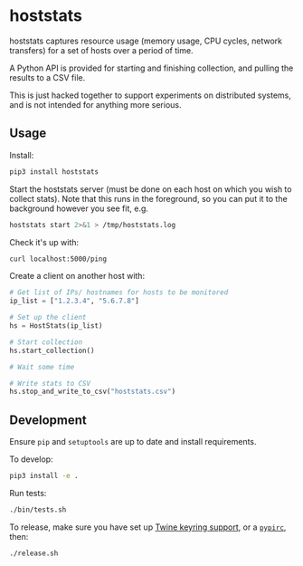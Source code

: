# hoststats

hoststats captures resource usage (memory usage, CPU cycles, network transfers)
for a set of hosts over a period of time.

A Python API is provided for starting and finishing collection, and pulling the
results to a CSV file.

This is just hacked together to support experiments on distributed systems, and
is not intended for anything more serious.

## Usage

Install:

```bash
pip3 install hoststats
```

Start the hoststats server (must be done on each host on which you wish to
collect stats). Note that this runs in the foreground, so you can put it to the
background however you see fit, e.g.

```bash
hoststats start 2>&1 > /tmp/hoststats.log
```

Check it's up with:

```bash
curl localhost:5000/ping
```

Create a client on another host with:

```python
# Get list of IPs/ hostnames for hosts to be monitored
ip_list = ["1.2.3.4", "5.6.7.8"]

# Set up the client
hs = HostStats(ip_list)

# Start collection
hs.start_collection()

# Wait some time

# Write stats to CSV
hs.stop_and_write_to_csv("hoststats.csv")
```

## Development

Ensure `pip` and `setuptools` are up to date and install requirements.

To develop:

```bash
pip3 install -e .
```

Run tests:

```bash
./bin/tests.sh
```

To release, make sure you have set up [Twine keyring
support](https://twine.readthedocs.io/en/latest/#keyring-support), or a
[`pypirc`](https://packaging.python.org/specifications/pypirc/), then:

```bash
./release.sh
```
